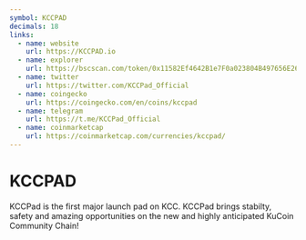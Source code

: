 ```yaml
---
symbol: KCCPAD
decimals: 18
links:
  - name: website
    url: https://KCCPAD.io
  - name: explorer
    url: https://bscscan.com/token/0x11582Ef4642B1e7F0a023804B497656E2663bC9B
  - name: twitter
    url: https://twitter.com/KCCPad_Official
  - name: coingecko
    url: https://coingecko.com/en/coins/kccpad
  - name: telegram
    url: https://t.me/KCCPad_Official
  - name: coinmarketcap
    url: https://coinmarketcap.com/currencies/kccpad/
---
```


# KCCPAD

KCCPad is the first major launch pad on KCC. KCCPad brings stabilty, safety and amazing opportunities on the new and highly anticipated KuCoin Community Chain!
